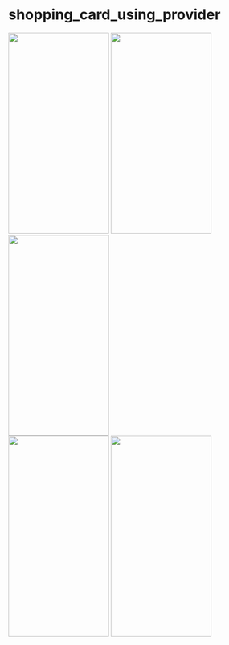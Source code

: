 # shopping_card_using_provider

<img src="https://github.com/Muneef-Nk/shopping_cart_using-_provider/assets/92105703/95f3ac10-ea51-4ef3-a848-82fc1e926fb5" width="200" height="400"/>
<img src="https://github.com/Muneef-Nk/shopping_cart_using-_provider/assets/92105703/f27c5df7-ef89-4951-bb54-29ed47e1dc68" width="200" height="400"/>
<img src="https://github.com/Muneef-Nk/shopping_cart_using-_provider/assets/92105703/537a9c70-ee38-4cdc-8f40-eb189afa6a69" width="200" height="400"/><br>
<img src="https://github.com/Muneef-Nk/shopping_cart_using-_provider/assets/92105703/e05061b0-72d3-4174-bbf4-4f31b9f82fc1" width="200" height="400"/>
<img src="https://github.com/Muneef-Nk/shopping_cart_using-_provider/assets/92105703/06a00ef3-1695-42a2-8f10-fc616ba917d7" width="200" height="400"/>
